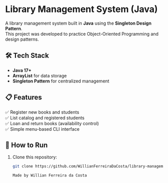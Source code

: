 # Library Management System (Java)

A library management system built in **Java** using the **Singleton Design Pattern**.  
This project was developed to practice Object-Oriented Programming and design patterns.

## 🛠 Tech Stack
- **Java 17+**
- **ArrayList** for data storage
- **Singleton Pattern** for centralized management

## 📋 Features
✅ Register new books and students  
✅ List catalog and registered students  
✅ Loan and return books (availability control)  
✅ Simple menu-based CLI interface  

## 🚀 How to Run
1. Clone this repository:
   ```bash
   git clone https://github.com/WillianFerreiraDaCosta/library-management-java.git

   Made by Willian Ferreira da Costa
